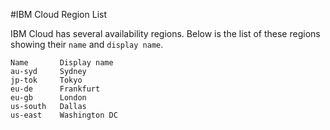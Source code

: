 #IBM Cloud Region List

IBM Cloud has several availability regions. Below is the list of these regions showing their `name` and `display name`.  

```
Name       Display name   
au-syd     Sydney   
jp-tok     Tokyo   
eu-de      Frankfurt   
eu-gb      London   
us-south   Dallas   
us-east    Washington DC 
```